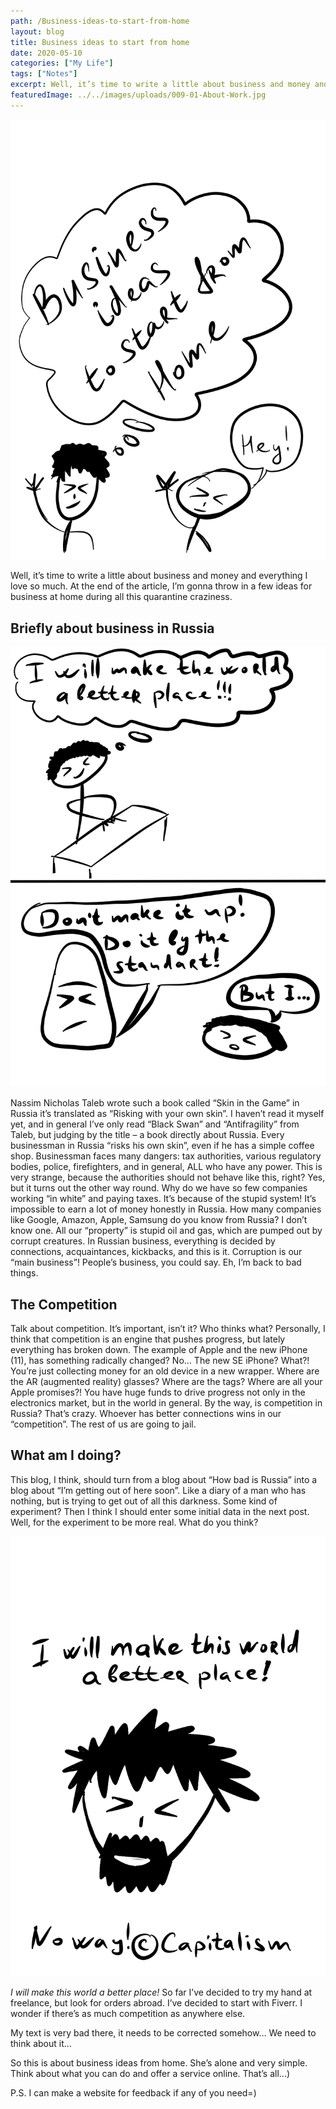 ```yaml
---
path: /Business-ideas-to-start-from-home
layout: blog
title: Business ideas to start from home
date: 2020-05-10
categories: ["My Life"]
tags: ["Notes"]
excerpt: Well, it’s time to write a little about business and money and everything I love so much. At the end of the article, I’m gonna throw in a few ideas for business at home during all this quarantine craziness.
featuredImage: ../../images/uploads/009-01-About-Work.jpg
---
```


![Business ideas to start from home](../../images/uploads/009-01-About-Work.jpg "Business ideas to start from home 001")

Well, it’s time to write a little about business and money and everything I love so much. At the end of the article, I’m gonna throw in a few ideas for business at home during all this quarantine craziness.

## Briefly about business in Russia

![Business ideas to start from home](../../images/uploads/009-02-About-Work.jpg "Business ideas to start from home 002")

Nassim Nicholas Taleb wrote such a book called “Skin in the Game” in Russia it’s translated as “Risking with your own skin”. I haven’t read it myself yet, and in general I’ve only read “Black Swan” and “Antifragility” from Taleb, but judging by the title – a book directly about Russia. Every businessman in Russia “risks his own skin”, even if he has a simple coffee shop. Businessman faces many dangers: tax authorities, various regulatory bodies, police, firefighters, and in general, ALL who have any power. This is very strange, because the authorities should not behave like this, right? Yes, but it turns out the other way round. Why do we have so few companies working “in white” and paying taxes. It’s because of the stupid system!
It’s impossible to earn a lot of money honestly in Russia. How many companies like Google, Amazon, Apple, Samsung do you know from Russia? I don’t know one. All our “property” is stupid oil and gas, which are pumped out by corrupt creatures.
In Russian business, everything is decided by connections, acquaintances, kickbacks, and this is it. Corruption is our “main business”! People’s business, you could say. Eh, I’m back to bad things.

## The Competition

Talk about competition. It’s important, isn’t it? Who thinks what?
Personally, I think that competition is an engine that pushes progress, but lately everything has broken down. The example of Apple and the new iPhone (11), has something radically changed? No… The new SE iPhone? What?! You’re just collecting money for an old device in a new wrapper. Where are the AR (augmented reality) glasses? Where are the tags? Where are all your Apple promises?! You have huge funds to drive progress not only in the electronics market, but in the world in general.
By the way, is competition in Russia? That’s crazy. Whoever has better connections wins in our “competition”. The rest of us are going to jail.

## What am I doing?

This blog, I think, should turn from a blog about “How bad is Russia” into a blog about “I’m getting out of here soon”. Like a diary of a man who has nothing, but is trying to get out of all this darkness. Some kind of experiment? Then I think I should enter some initial data in the next post. Well, for the experiment to be more real. What do you think?

![Business ideas to start from home](../../images/uploads/009-03-About-Work.jpg "Business ideas to start from home 003")

_I will make this world a better place!_
So far I’ve decided to try my hand at freelance, but look for orders abroad. I’ve decided to start with Fiverr. I wonder if there’s as much competition as anywhere else.

My text is very bad there, it needs to be corrected somehow… We need to think about it…

So this is about business ideas from home. She’s alone and very simple. Think about what you can do and offer a service online. That’s all…)

P.S. I can make a website for feedback if any of you need=)
